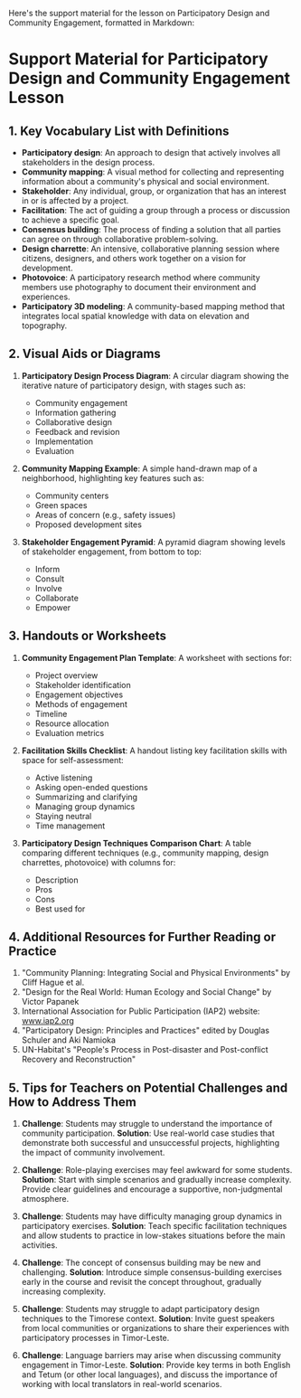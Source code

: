 Here's the support material for the lesson on Participatory Design and Community Engagement, formatted in Markdown:

# Support Material for Participatory Design and Community Engagement Lesson

## 1. Key Vocabulary List with Definitions

- **Participatory design**: An approach to design that actively involves all stakeholders in the design process.
- **Community mapping**: A visual method for collecting and representing information about a community's physical and social environment.
- **Stakeholder**: Any individual, group, or organization that has an interest in or is affected by a project.
- **Facilitation**: The act of guiding a group through a process or discussion to achieve a specific goal.
- **Consensus building**: The process of finding a solution that all parties can agree on through collaborative problem-solving.
- **Design charrette**: An intensive, collaborative planning session where citizens, designers, and others work together on a vision for development.
- **Photovoice**: A participatory research method where community members use photography to document their environment and experiences.
- **Participatory 3D modeling**: A community-based mapping method that integrates local spatial knowledge with data on elevation and topography.

## 2. Visual Aids or Diagrams

1. **Participatory Design Process Diagram**:
   A circular diagram showing the iterative nature of participatory design, with stages such as:
   - Community engagement
   - Information gathering
   - Collaborative design
   - Feedback and revision
   - Implementation
   - Evaluation

2. **Community Mapping Example**:
   A simple hand-drawn map of a neighborhood, highlighting key features such as:
   - Community centers
   - Green spaces
   - Areas of concern (e.g., safety issues)
   - Proposed development sites

3. **Stakeholder Engagement Pyramid**:
   A pyramid diagram showing levels of stakeholder engagement, from bottom to top:
   - Inform
   - Consult
   - Involve
   - Collaborate
   - Empower

## 3. Handouts or Worksheets

1. **Community Engagement Plan Template**:
   A worksheet with sections for:
   - Project overview
   - Stakeholder identification
   - Engagement objectives
   - Methods of engagement
   - Timeline
   - Resource allocation
   - Evaluation metrics

2. **Facilitation Skills Checklist**:
   A handout listing key facilitation skills with space for self-assessment:
   - Active listening
   - Asking open-ended questions
   - Summarizing and clarifying
   - Managing group dynamics
   - Staying neutral
   - Time management

3. **Participatory Design Techniques Comparison Chart**:
   A table comparing different techniques (e.g., community mapping, design charrettes, photovoice) with columns for:
   - Description
   - Pros
   - Cons
   - Best used for

## 4. Additional Resources for Further Reading or Practice

1. "Community Planning: Integrating Social and Physical Environments" by Cliff Hague et al.
2. "Design for the Real World: Human Ecology and Social Change" by Victor Papanek
3. International Association for Public Participation (IAP2) website: www.iap2.org
4. "Participatory Design: Principles and Practices" edited by Douglas Schuler and Aki Namioka
5. UN-Habitat's "People's Process in Post-disaster and Post-conflict Recovery and Reconstruction"

## 5. Tips for Teachers on Potential Challenges and How to Address Them

1. **Challenge**: Students may struggle to understand the importance of community participation.
   **Solution**: Use real-world case studies that demonstrate both successful and unsuccessful projects, highlighting the impact of community involvement.

2. **Challenge**: Role-playing exercises may feel awkward for some students.
   **Solution**: Start with simple scenarios and gradually increase complexity. Provide clear guidelines and encourage a supportive, non-judgmental atmosphere.

3. **Challenge**: Students may have difficulty managing group dynamics in participatory exercises.
   **Solution**: Teach specific facilitation techniques and allow students to practice in low-stakes situations before the main activities.

4. **Challenge**: The concept of consensus building may be new and challenging.
   **Solution**: Introduce simple consensus-building exercises early in the course and revisit the concept throughout, gradually increasing complexity.

5. **Challenge**: Students may struggle to adapt participatory design techniques to the Timorese context.
   **Solution**: Invite guest speakers from local communities or organizations to share their experiences with participatory processes in Timor-Leste.

6. **Challenge**: Language barriers may arise when discussing community engagement in Timor-Leste.
   **Solution**: Provide key terms in both English and Tetum (or other local languages), and discuss the importance of working with local translators in real-world scenarios.